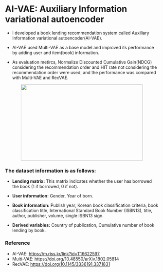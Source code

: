 # AI-VAE: Auxiliary Information variational autoencoder

- I developed a book lending recommendation system called Auxiliary Information variational autoencoder(AI-VAE).

- AI-VAE used Multi-VAE as a base model and improved its performance by adding user and item(book) information.

- As evaluation metircs, Normalize Discounted Cumulative Gain(NDCG) considering the recommendation order and HIT rate not considering the recommendation order were used, and the performance was compared with Multi-VAE and RecVAE.

<p align="center"><img src="https://user-images.githubusercontent.com/79679194/229520741-b9f50e02-965b-448a-96c8-04b333ce883a.png" height="250px" width="400px"></p>

### The dataset information is as follows:
- **Lending matrix:** This matrix indicates whether the user has borrowed the book (1 if borrowed, 0 if not).

- **User information:** Gender, Year of born.

- **Book information:** Publish year, Korean book classification criteria, book classification title, International Standard Book Number (ISBN13), title, author, publisher, volume, single ISBN13 sign.

- **Derived variables:** Country of publication, Cumulative number of book lending by book.



### Reference
- AI-VAE: https://m.riss.kr/link?id=T16622597
- Multi-VAE: https://doi.org/10.48550/arXiv.1802.05814
- RecVAE: https://doi.org/10.1145/3336191.3371831

